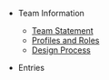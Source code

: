 - Team Information

  - [Team Statement](./profile/inf-statement.md)
  - [Profiles and Roles](./profile/inf-profiles.md)
  - [Design Process](./profile/inf-cycle.md)

- Entries
